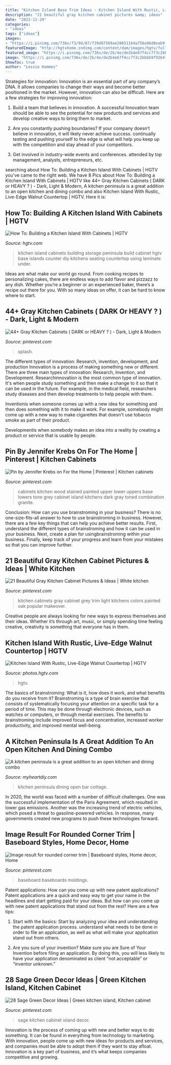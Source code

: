 ```yaml
---
title: "Kitchen Island Base Trim Ideas - Kitchen Island With Rustic, Live-edge Walnut Countertop"
description: "21 beautiful gray kitchen cabinet pictures &amp; ideas"
date: "2022-11-29"
categories:
- "ideas"
tags: ["ideas"]
images:
- "https://i.pinimg.com/736x/f3/9d/87/f39d87569ae28851164a758a96d8eab9.jpg"
featuredImage: "http://hgtvhome.sndimg.com/content/dam/images/hgtv/fullset/2007/9/14/1/HCCAN-101_MillerKitchen-After.jpg.rend.hgtvcom.616.462.suffix/1400942292001.jpeg"
featured_image: "https://i.pinimg.com/736x/de/2b/4e/de2b4e67f4cc7f3c2bbbb9f926471ca8--two-tone-kitchen-cabinets-base-cabinets.jpg"
image: "https://i.pinimg.com/736x/de/2b/4e/de2b4e67f4cc7f3c2bbbb9f926471ca8--two-tone-kitchen-cabinets-base-cabinets.jpg"
ShowToc: true
author: "Lessie Hammes"
---
```



Strategies for innovation:
Innovation is an essential part of any company’s DNA. It allows companies to change their ways and become better positioned in the market. However, innovation can also be difficult. Here are a few strategies for improving innovation:
1. Build a team that believes in innovation. A successful Innovation team should be able to see the potential for new products and services and develop creative ways to bring them to market.

2. Are you constantly pushing boundaries? If your company doesn’t believe in innovation, it will likely never achieve success. continually testing and pushing yourself to the edge is what will help you keep up with the competition and stay ahead of your competitors.

3. Get involved in industry-wide events and conferences. attended by top management, analysts, entrepreneurs, etc.

	

		
searching about How To: Building a Kitchen Island With Cabinets | HGTV you've came to the right web. We have 8 Pics about How To: Building a Kitchen Island With Cabinets | HGTV like 44+ Gray Kitchen Cabinets ( DARK or HEAVY ? ) - Dark, Light &amp; Modern, A kitchen peninsula is a great addition to an open kitchen and dining combo and also Kitchen Island With Rustic, Live-Edge Walnut Countertop | HGTV. Here it is:
		
    
## How To: Building A Kitchen Island With Cabinets | HGTV

<img loading=lazy src="http://hgtvhome.sndimg.com/content/dam/images/hgtv/fullset/2007/9/14/1/HCCAN-101_MillerKitchen-After.jpg.rend.hgtvcom.616.462.suffix/1400942292001.jpeg" onerror="this.onerror=null;this.src='https://tse1.mm.bing.net/th?id=OIP.BKjUGAO2es4yN-6ZxETUIgHaFj&amp;pid=15.1';" alt="How To: Building a Kitchen Island With Cabinets | HGTV">

_Source: hgtv.com_

>kitchen island cabinets building storage peninsula build cabinet hgtv base islands counter diy kitchens seating countertop using laminate under. 

	

Ideas are what make our world go round. From cooking recipes to personalizing cakes, there are endless ways to add flavor and pizzazz to any dish. Whether you’re a beginner or an experienced baker, there’s a recipe out there for you. With so many ideas on offer, it can be hard to know where to start.

    
## 44+ Gray Kitchen Cabinets ( DARK Or HEAVY ? ) - Dark, Light &amp; Modern

<img loading=lazy src="https://i.pinimg.com/736x/57/2b/7d/572b7d73ce84b6e970c2363b87489b85.jpg" onerror="this.onerror=null;this.src='https://tse2.mm.bing.net/th?id=OIP.nn92bx7gZrUi0psYdLOkOAHaLH&amp;pid=15.1';" alt="44+ Gray Kitchen Cabinets ( DARK or HEAVY ? ) - Dark, Light &amp; Modern">

_Source: pinterest.com_

>splash. 

	

The different types of innovation: Research, invention, development, and production
Innovation is a process of making something new or different. There are three main types of innovation: Research, Invention, and Development.
Researchinnovation is the most common type of innovation. It's when people study something and then make a change to it so that it can be used in the future. For example, in the medical field, researchers study diseases and then develop treatments to help people with them.

Inventionis when someone comes up with a new idea for something and then does something with it to make it work. For example, somebody might come up with a new way to make cigarettes that doesn't use tobacco smoke as part of their product. 

Developmentis when somebody makes an idea into a reality by creating a product or service that is usable by people.

    
## Pin By Jennifer Krebs On For The Home | Pinterest | Kitchen Cabinets

<img loading=lazy src="https://i.pinimg.com/736x/de/2b/4e/de2b4e67f4cc7f3c2bbbb9f926471ca8--two-tone-kitchen-cabinets-base-cabinets.jpg" onerror="this.onerror=null;this.src='https://tse3.mm.bing.net/th?id=OIP.vyGCaXIDTEaWFUp0RakDvAHaLH&amp;pid=15.1';" alt="Pin by Jennifer Krebs on For the Home | Pinterest | Kitchen cabinets">

_Source: pinterest.com_

>cabinets kitchen wood stained painted upper lower uppers base lowers tone grey cabinet island kitchens dark gray toned combination granite. 

	

Conclusion: How can you use brainstroming in your business?
There is no one-size-fits-all answer to how to use brainstroming in business. However, there are a few key things that can help you achieve better results. First, understand the different types of brainstroming and how it can be used in your business. Next, create a plan for usingbrainstroming within your business. Finally, keep track of your progress and learn from your mistakes so that you can improve further.

    
## 21 Beautiful Gray Kitchen Cabinet Pictures &amp; Ideas | White Kitchen

<img loading=lazy src="https://i.pinimg.com/736x/f3/9d/87/f39d87569ae28851164a758a96d8eab9.jpg" onerror="this.onerror=null;this.src='https://tse2.mm.bing.net/th?id=OIP.ZTp1XK59LmHKTlPfanQYygHaLG&amp;pid=15.1';" alt="21 Beautiful Gray Kitchen Cabinet Pictures &amp; Ideas | White kitchen">

_Source: pinterest.com_

>kitchen cabinets gray cabinet grey trim light kitchens colors painted oak popular makeover. 

	

Creative people are always looking for new ways to express themselves and their ideas. Whether it’s through art, music, or simply spending time feeling creative, creativity is something that everyone has in them.

    
## Kitchen Island With Rustic, Live-Edge Walnut Countertop | HGTV

<img loading=lazy src="https://hgtvhome.sndimg.com/content/dam/images/hgtv/fullset/2015/1/20/0/Lauren-Levant-Bland_Modern-Rustic-Kitchen-island.jpg.rend.hgtvcom.616.924.suffix/1421782161583.jpeg" onerror="this.onerror=null;this.src='https://tse1.mm.bing.net/th?id=OIP.td_IOosZIUXfO9Pd4T7MEAHaLH&amp;pid=15.1';" alt="Kitchen Island With Rustic, Live-Edge Walnut Countertop | HGTV">

_Source: photos.hgtv.com_

>hgtv. 

	

The basics of brainstroming: What is it, how does it work, and what benefits do you receive from it?
Brainstroming is a type of brain exercise that consists of systematically focusing your attention on a specific task for a period of time. This may be done through electronic devices, such as watches or computers, or through mental exercises. The benefits to brainstroming include improved focus and concentration, increased worker productivity, and improved mental well-being.

    
## A Kitchen Peninsula Is A Great Addition To An Open Kitchen And Dining Combo

<img loading=lazy src="http://www.myheartdiy.com/wp-content/uploads/2017/04/30s-cottage-kitchen-remodel-if-no-room-for-an-island-a-peninsula-would-work-well-but-maybe-bar-level..jpg" onerror="this.onerror=null;this.src='https://tse1.mm.bing.net/th?id=OIP.whxyW8z9S6SzAbIY1o5X7wHaJ4&amp;pid=15.1';" alt="A kitchen peninsula is a great addition to an open kitchen and dining combo">

_Source: myheartdiy.com_

>kitchen peninsula dining open bar cottage. 

	

In 2020, the world was faced with a number of difficult challenges. One was the successful implementation of the Paris Agreement, which resulted in lower gas emissions. Another was the increasing trend of electric vehicles, which posed a threat to gasoline-powered vehicles. In response, many governments created new programs to push these technologies forward. 

    
## Image Result For Rounded Corner Trim | Baseboard Styles, Home Decor, Home

<img loading=lazy src="https://i.pinimg.com/736x/bd/35/b4/bd35b4144cf368128af2eaa9c5be5c97.jpg" onerror="this.onerror=null;this.src='https://tse4.mm.bing.net/th?id=OIP.arQE2u_uVJg05_0ki_FATQAAAA&amp;pid=15.1';" alt="Image result for rounded corner trim | Baseboard styles, Home decor, Home">

_Source: pinterest.com_

>baseboard baseboards moldings. 

	

Patent applications: How can you come up with new patent applications?
Patent applications are a quick and easy way to get your name in the headlines and start getting paid for your ideas. But how can you come up with new patent applications that stand out from the rest? Here are a few tips: 
1. Start with the basics: Start by analyzing your idea and understanding the patent application process. understand what needs to be done in order to file an application, as well as what will make your application stand out from others. 

2. Are you sure of your invention? Make sure you are Sure of Your Invention before filing an application. By doing this, you will less likely to have your application denominated as client “not acceptable” or “inventor unknown.” 


    
## 28 Sage Green Decor Ideas | Green Kitchen Island, Kitchen Cabinet

<img loading=lazy src="https://i.pinimg.com/736x/25/77/fd/2577fdbae84891545267c7be0d49605a.jpg" onerror="this.onerror=null;this.src='https://tse4.mm.bing.net/th?id=OIP.HksAGx4yQj2KVT9uQdfingHaJ6&amp;pid=15.1';" alt="28 Sage Green Decor Ideas | Green kitchen island, Kitchen cabinet">

_Source: pinterest.com_

>sage kitchen cabinet island decor. 

	

Innovation is the process of coming up with new and better ways to do something. It can be found in everything from technology to marketing. With innovation, people come up with new ideas for products and services, and companies must be able to adopt them if they want to stay afloat. Innovation is a key part of business, and it’s what keeps companies competitive and growing.

